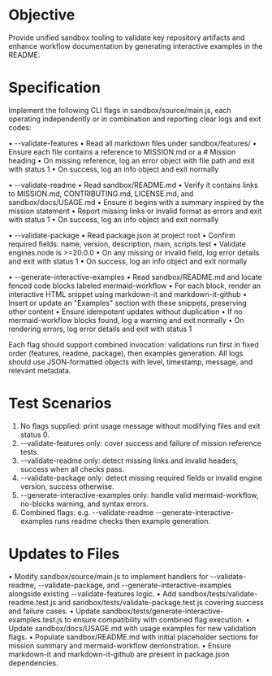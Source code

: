 # Objective

Provide unified sandbox tooling to validate key repository artifacts and enhance workflow documentation by generating interactive examples in the README.

# Specification

Implement the following CLI flags in sandbox/source/main.js, each operating independently or in combination and reporting clear logs and exit codes:

• --validate-features
  • Read all markdown files under sandbox/features/
  • Ensure each file contains a reference to MISSION.md or a # Mission heading
  • On missing reference, log an error object with file path and exit with status 1
  • On success, log an info object and exit normally

• --validate-readme
  • Read sandbox/README.md
  • Verify it contains links to MISSION.md, CONTRIBUTING.md, LICENSE.md, and sandbox/docs/USAGE.md
  • Ensure it begins with a summary inspired by the mission statement
  • Report missing links or invalid format as errors and exit with status 1
  • On success, log an info object and exit normally

• --validate-package
  • Read package.json at project root
  • Confirm required fields: name, version, description, main, scripts.test
  • Validate engines.node is >=20.0.0
  • On any missing or invalid field, log error details and exit with status 1
  • On success, log an info object and exit normally

• --generate-interactive-examples
  • Read sandbox/README.md and locate fenced code blocks labeled mermaid-workflow
  • For each block, render an interactive HTML snippet using markdown-it and markdown-it-github
  • Insert or update an "Examples" section with these snippets, preserving other content
  • Ensure idempotent updates without duplication
  • If no mermaid-workflow blocks found, log a warning and exit normally
  • On rendering errors, log error details and exit with status 1

Each flag should support combined invocation: validations run first in fixed order (features, readme, package), then examples generation. All logs should use JSON-formatted objects with level, timestamp, message, and relevant metadata.

# Test Scenarios

1. No flags supplied: print usage message without modifying files and exit status 0.
2. --validate-features only: cover success and failure of mission reference tests.
3. --validate-readme only: detect missing links and invalid headers, success when all checks pass.
4. --validate-package only: detect missing required fields or invalid engine version, success otherwise.
5. --generate-interactive-examples only: handle valid mermaid-workflow, no-blocks warning, and syntax errors.
6. Combined flags: e.g. --validate-readme --generate-interactive-examples runs readme checks then example generation.

# Updates to Files

• Modify sandbox/source/main.js to implement handlers for --validate-readme, --validate-package, and --generate-interactive-examples alongside existing --validate-features logic.
• Add sandbox/tests/validate-readme.test.js and sandbox/tests/validate-package.test.js covering success and failure cases.
• Update sandbox/tests/generate-interactive-examples.test.js to ensure compatibility with combined flag execution.
• Update sandbox/docs/USAGE.md with usage examples for new validation flags.
• Populate sandbox/README.md with initial placeholder sections for mission summary and mermaid-workflow demonstration.
• Ensure markdown-it and markdown-it-github are present in package.json dependencies.